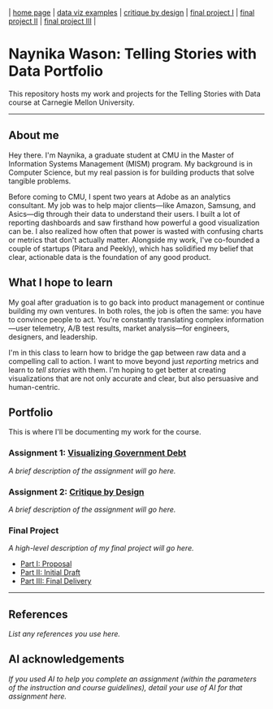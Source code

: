 | [home page](https) | [data viz examples](dataviz-examples) | [critique by design](critique-by-design) | [final project I](final-project-part-one) | [final project II](final-project-part-two) | [final project III](final-project-part-three) |

# Naynika Wason: Telling Stories with Data Portfolio

This repository hosts my work and projects for the Telling Stories with Data course at Carnegie Mellon University.

---

## About me

Hey there. I'm Naynika, a graduate student at CMU in the Master of Information Systems Management (MISM) program. My background is in Computer Science, but my real passion is for building products that solve tangible problems.

Before coming to CMU, I spent two years at Adobe as an analytics consultant. My job was to help major clients—like Amazon, Samsung, and Asics—dig through their data to understand their users. I built a lot of reporting dashboards and saw firsthand how powerful a good visualization can be. I also realized how often that power is wasted with confusing charts or metrics that don't actually matter. Alongside my work, I've co-founded a couple of startups (Pitara and Peekly), which has solidified my belief that clear, actionable data is the foundation of any good product.

## What I hope to learn

My goal after graduation is to go back into product management or continue building my own ventures. In both roles, the job is often the same: you have to convince people to act. You're constantly translating complex information—user telemetry, A/B test results, market analysis—for engineers, designers, and leadership.

I'm in this class to learn how to bridge the gap between raw data and a compelling call to action. I want to move beyond just *reporting* metrics and learn to *tell stories* with them. I'm hoping to get better at creating visualizations that are not only accurate and clear, but also persuasive and human-centric.

## Portfolio

This is where I'll be documenting my work for the course.

### Assignment 1: [Visualizing Government Debt](visualizing-government-debt)
*A brief description of the assignment will go here.*

### Assignment 2: [Critique by Design](critique-by-design)
*A brief description of the assignment will go here.*

### Final Project
*A high-level description of my final project will go here.*
* [Part I: Proposal](final-project-part-one)
* [Part II: Initial Draft](final-project-part-two)
* [Part III: Final Delivery](final-project-part-three)

---

## References
*List any references you use here.*

## AI acknowledgements
*If you used AI to help you complete an assignment (within the parameters of the instruction and course guidelines), detail your use of AI for that assignment here.*
